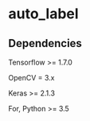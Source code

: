 # auto_label

## Dependencies
Tensorflow >= 1.7.0

OpenCV = 3.x

Keras >= 2.1.3

For, Python >= 3.5
